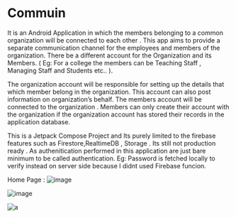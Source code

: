 # Commuin
It is an Android Application in which the members belonging to a common organization will be connected to each other . This app aims to provide a
separate communication channel for the employees and members of the organization. There be a different account for the Organization and its Members. ( Eg:
For a college the members can be Teaching Staff , Managing Staff and Students etc.. ).

The organization account will be responsible for setting up the details that which member belong in the organization. This account can also post information on organization’s behalf.
The members account will be connected to the organization . Members can only create their account with the organization if the organization account has stored their
records in the application database.

This is a Jetpack Compose Project and Its purely limited to the firebase features such as Firestore,RealtimeDB , Storage . 
Its still not production ready . As authenitication performed in this application are just bare minimum to be called authentication. Eg: Password is fetched locally to verify instead on server side because I didnt used Firebase funcion.


Home Page : 
![image](https://github.com/UjjwalT1/Commuin/assets/121283901/7a3add63-b1e3-496e-aab6-c8f62734f7fd)

![image](https://github.com/UjjwalT1/Commuin/assets/121283901/4a27052f-aab1-4c35-bc0c-eda58281a53c)

![a](https://github.com/UjjwalT1/Commuin/assets/121283901/0b5fd53c-c588-4c34-9a8b-e22d8d29c2b6)


